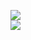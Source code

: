 [![](https://img.shields.io/badge/Made%20With-Github%20Spray-lightgrey.svg?style=for-the-badge&logo=github)](https://github.com/Annihil/github-spray#20524)  
[![](https://i.imgur.com/2DrTn0Z.gif)](https://github.com/Annihil/github-spray)